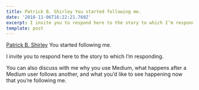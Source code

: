 ```yaml
---
title: Patrick B. Shirley You started following me.
date: '2018-11-06T16:22:21.760Z'
excerpt: I invite you to respond here to the story to which I’m responding.
template: post
---
```

[Patrick B. Shirley](https://medium.com/u/398eea0b4333) You started following me.

I invite you to respond here to the story to which I’m responding.

You can also discuss with me why you use Medium, what happens after a Medium user follows another, and what you’d like to see happening now that you’re following me.
